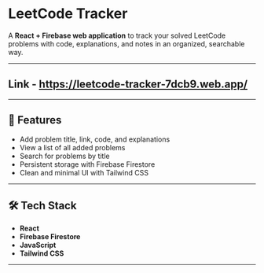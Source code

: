 # LeetCode Tracker

A **React + Firebase web application** to track your solved LeetCode problems with code, explanations, and notes in an organized, searchable way.

---

## Link - https://leetcode-tracker-7dcb9.web.app/

---

## 🚀 Features

- Add problem title, link, code, and explanations
- View a list of all added problems
- Search for problems by title
- Persistent storage with Firebase Firestore
- Clean and minimal UI with Tailwind CSS

---

## 🛠️ Tech Stack

- **React**
- **Firebase Firestore**
- **JavaScript**
- **Tailwind CSS**

---



